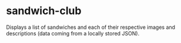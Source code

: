 # sandwich-club

Displays a list of sandwiches and each of their respective images and descriptions (data coming from a locally stored JSON).
